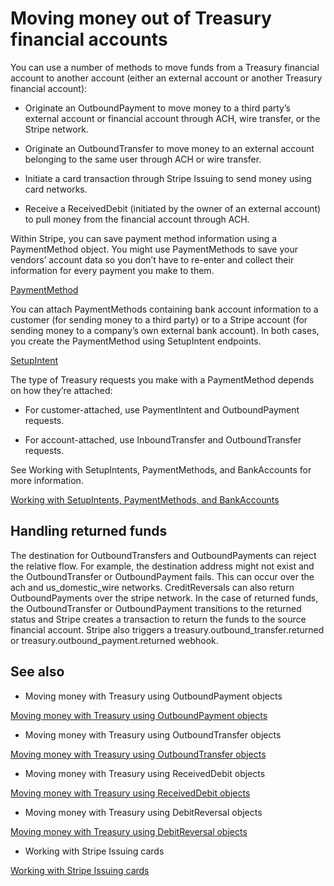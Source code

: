 # Moving money out of Treasury financial accounts

You can use a number of methods to move funds from a Treasury financial account to another account (either an external account or another Treasury financial account):

- Originate an OutboundPayment to move money to a third party’s external account or financial account through ACH, wire transfer, or the Stripe network.

- Originate an OutboundTransfer to move money to an external account belonging to the same user through ACH or wire transfer.

- Initiate a card transaction through Stripe Issuing to send money using card networks.

- Receive a ReceivedDebit (initiated by the owner of an external account) to pull money from the financial account through ACH.

Within Stripe, you can save payment method information using a PaymentMethod object. You might use PaymentMethods to save your vendors’ account data so you don’t have to re-enter and collect their information for every payment you make to them.

[PaymentMethod](/api/payment_methods)

You can attach PaymentMethods containing bank account information to a customer (for sending money to a third party) or to a Stripe account (for sending money to a company’s own external bank account). In both cases, you create the PaymentMethod using SetupIntent endpoints.

[SetupIntent](/payments/setup-intents)

The type of Treasury requests you make with a PaymentMethod depends on how they’re attached:

- For customer-attached, use PaymentIntent and OutboundPayment requests.

- For account-attached, use InboundTransfer and OutboundTransfer requests.

See Working with SetupIntents, PaymentMethods, and BankAccounts for more information.

[Working with SetupIntents, PaymentMethods, and BankAccounts](/treasury/moving-money/working-with-bankaccount-objects)

## Handling returned funds

The destination for OutboundTransfers and OutboundPayments can reject the relative flow. For example, the destination address might not exist and the OutboundTransfer or OutboundPayment fails. This can occur over the ach and us_domestic_wire networks. CreditReversals can also return OutboundPayments over the stripe network. In the case of returned funds, the OutboundTransfer or OutboundPayment transitions to the returned status and Stripe creates a transaction to return the funds to the source financial account. Stripe also triggers a treasury.outbound_transfer.returned or treasury.outbound_payment.returned webhook.

## See also

- Moving money with Treasury using OutboundPayment objects

[Moving money with Treasury using OutboundPayment objects](/treasury/moving-money/financial-accounts/out-of/outbound-payments)

- Moving money with Treasury using OutboundTransfer objects

[Moving money with Treasury using OutboundTransfer objects](/treasury/moving-money/financial-accounts/out-of/outbound-transfers)

- Moving money with Treasury using ReceivedDebit objects

[Moving money with Treasury using ReceivedDebit objects](/treasury/moving-money/financial-accounts/out-of/received-debits)

- Moving money with Treasury using DebitReversal objects

[Moving money with Treasury using DebitReversal objects](/treasury/moving-money/financial-accounts/out-of/debit-reversals)

- Working with Stripe Issuing cards

[Working with Stripe Issuing cards](/treasury/account-management/issuing-cards)
